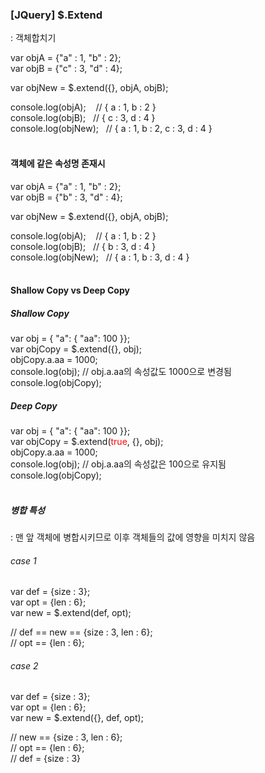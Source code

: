 <h3>[JQuery] $.Extend</h3>
: 객체합치기 <br>

var objA = {"a" : 1, "b" : 2};<br>
var objB = {"c" : 3, "d" : 4};<br>

var objNew = $.extend({}, objA, objB);<br>

console.log(objA); &nbsp;&nbsp; // { a : 1, b : 2 }<br>
console.log(objB);&nbsp;&nbsp; // { c : 3, d : 4 }<br>
console.log(objNew);&nbsp;&nbsp; // { a : 1, b : 2, c : 3, d : 4 }<br><br>

<h4>객체에 같은 속성명 존재시</h4>
var objA = {"a" : 1, "b" : 2};<br>
var objB = {"b" : 3, "d" : 4};<br>

var objNew = $.extend({}, objA, objB);<br>

console.log(objA); &nbsp;&nbsp; // { a : 1, b : 2 }<br>
console.log(objB);&nbsp;&nbsp; // { b : 3, d : 4 }<br>
console.log(objNew);&nbsp;&nbsp; // { a : 1, b : 3, d : 4 }<br><br>

<h4>Shallow Copy vs Deep Copy</h4>

<h5>Shallow Copy</h5>
var obj = { "a": { "aa": 100 }};<br>  
var objCopy = $.extend({}, obj);<br>  
objCopy.a.aa = 1000;<br>
console.log(obj);  // obj.a.aa의 속성값도 1000으로 변경됨 <br>     
console.log(objCopy); <br> 

<h5>Deep Copy</h5>
var obj = { "a": { "aa": 100 }};<br>  
var objCopy = $.extend(<span style="color:red">true</span>, {}, obj);<br>  
objCopy.a.aa = 1000;<br>
console.log(obj);  // obj.a.aa의 속성값은 100으로 유지됨 <br>     
console.log(objCopy); <br><br>

<h5>병합 특성</h5>
: 맨 앞 객체에 병합시키므로 이후 객체들의 값에 영향을 미치지 않음<br>

<h6>case 1</h6>
var def = {size : 3};<br>
var opt = {len : 6};<br>
var new = $.extend(def, opt);<br>

// def == new == {size : 3, len : 6}; <br>
// opt == {len : 6}; <br>

<h6>case 2</h6>
var def = {size : 3};<br>
var opt = {len : 6};<br>
var new = $.extend({}, def, opt);<br>

// new == {size : 3, len : 6}; <br>
// opt == {len : 6}; <br>
// def = {size : 3}




